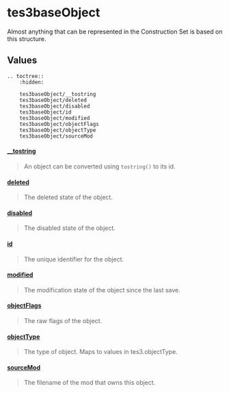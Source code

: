 # tes3baseObject

Almost anything that can be represented in the Construction Set is based on this structure.

## Values

```eval_rst
.. toctree::
    :hidden:

    tes3baseObject/__tostring
    tes3baseObject/deleted
    tes3baseObject/disabled
    tes3baseObject/id
    tes3baseObject/modified
    tes3baseObject/objectFlags
    tes3baseObject/objectType
    tes3baseObject/sourceMod
```

#### [__tostring](tes3baseObject/__tostring.md)

> An object can be converted using ``tostring()`` to its id.

#### [deleted](tes3baseObject/deleted.md)

> The deleted state of the object.

#### [disabled](tes3baseObject/disabled.md)

> The disabled state of the object.

#### [id](tes3baseObject/id.md)

> The unique identifier for the object.

#### [modified](tes3baseObject/modified.md)

> The modification state of the object since the last save.

#### [objectFlags](tes3baseObject/objectFlags.md)

> The raw flags of the object.

#### [objectType](tes3baseObject/objectType.md)

> The type of object. Maps to values in tes3.objectType.

#### [sourceMod](tes3baseObject/sourceMod.md)

> The filename of the mod that owns this object.
